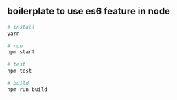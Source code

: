 ## boilerplate to use es6 feature in node

```sh
# install
yarn

# run
npm start

# test
npm test

# build
npm run build

```